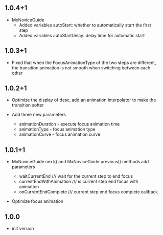 ## 1.0.4+1
- MxNoviceGuide
  * Added variables autoStart: whether to automatically start the first step
  * Added variables autoStartDelay: delay time for automatic start

## 1.0.3+1
- Fixed that when the FocusAnimationType of the two steps are different, the transition animation is not smooth when switching between each other

## 1.0.2+1
- Optimize the display of desc, add an animation interpolator to make the transition softer

- Add three new parameters
  * animationDuration - execute focus animation time
  * animationType - focus animation type
  * animationCurve - focus animation curve

## 1.0.1+1
- MxNoviceGuide.next() and MxNoviceGuide.previous() methods add parameters
  * waitCurrentEnd /// wait for the current step to end focus
  * currentEndWithAnimation /// is current step end focus with animation
  * onCurrentEndComplete /// current step end focus complete callback

- Optimize focus animation

## 1.0.0
- init version

